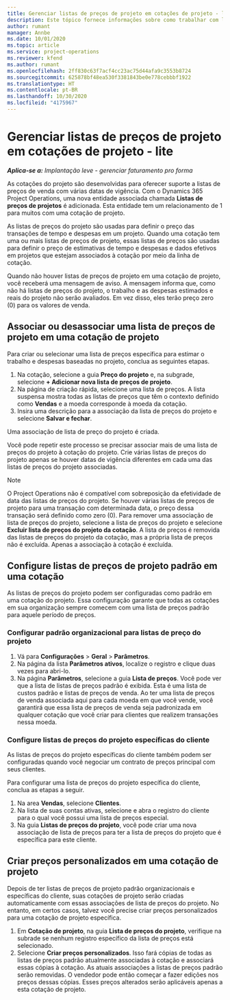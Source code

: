 ```yaml
---
title: Gerenciar listas de preços de projeto em cotações de projeto - lite
description: Este tópico fornece informações sobre como trabalhar com listas de preço do projeto em cotações. (Sales)
author: rumant
manager: Annbe
ms.date: 10/01/2020
ms.topic: article
ms.service: project-operations
ms.reviewer: kfend
ms.author: rumant
ms.openlocfilehash: 2ff830c63f7acf4cc23ac75d44afa9c3553b8724
ms.sourcegitcommit: 625878bf48ea530f3381843be0e778cebbbf1922
ms.translationtype: HT
ms.contentlocale: pt-BR
ms.lasthandoff: 10/30/2020
ms.locfileid: "4175967"
---
```

# <a name="manage-project-price-lists-on-project-quotes---lite"></a>Gerenciar listas de preços de projeto em cotações de projeto - lite

_**Aplica-se a:** Implantação leve - gerenciar faturamento pro forma_

As cotações do projeto são desenvolvidas para oferecer suporte a listas de preços de venda com várias datas de vigência. Com o Dynamics 365 Project Operations, uma nova entidade associada chamada **Listas de preços de projetos** é adicionada. Esta entidade tem um relacionamento de 1 para muitos com uma cotação de projeto.

As listas de preços do projeto são usadas para definir o preço das transações de tempo e despesas em um projeto. Quando uma cotação tem uma ou mais listas de preços de projeto, essas listas de preços são usadas para definir o preço de estimativas de tempo e despesas e dados efetivos em projetos que estejam associados à cotação por meio da linha de cotação.

Quando não houver listas de preços de projeto em uma cotação de projeto, você receberá uma mensagem de aviso. A mensagem informa que, como não há listas de preços do projeto, o trabalho e as despesas estimados e reais do projeto não serão avaliados. Em vez disso, eles terão preço zero (0) para os valores de venda.

## <a name="associate-or-disassociate-a-project-price-list-on-a-project-quote"></a>Associar ou desassociar uma lista de preços de projeto em uma cotação de projeto

Para criar ou selecionar uma lista de preços específica para estimar o trabalho e despesas baseadas no projeto, conclua as seguintes etapas.

1. Na cotação, selecione a guia **Preço do projeto** e, na subgrade, selecione **+ Adicionar nova lista de preços de projeto**.
2. Na página de criação rápida, selecione uma lista de preços. A lista suspensa mostra todas as listas de preços que têm o contexto definido como **Vendas** e a moeda corresponde à moeda da cotação.
4. Insira uma descrição para a associação da lista de preços do projeto e selecione **Salvar e fechar**.

Uma associação de lista de preço do projeto é criada.

Você pode repetir este processo se precisar associar mais de uma lista de preços do projeto à cotação do projeto. Crie várias listas de preços do projeto apenas se houver datas de vigência diferentes em cada uma das listas de preços do projeto associadas.

> [!NOTE]
> O Project Operations não é compatível com sobreposição da efetividade de data das listas de preços do projeto. Se houver várias listas de preços de projeto para uma transação com determinada data, o preço dessa transação será definido como zero (0).
Para remover uma associação de lista de preços do projeto, selecione a lista de preços do projeto e selecione **Excluir lista de preços do projeto da cotação**. A lista de preços é removida das listas de preços do projeto da cotação, mas a própria lista de preços não é excluída. Apenas a associação à cotação é excluída.

## <a name="set-up-default-project-price-lists-on-a-quote"></a>Configure listas de preços de projeto padrão em uma cotação

As listas de preços do projeto podem ser configuradas como padrão em uma cotação do projeto. Essa configuração garante que todas as cotações em sua organização sempre comecem com uma lista de preços padrão para aquele período de preços.

### <a name="set-up-organizational-default-for-project-price-lists"></a>Configurar padrão organizacional para listas de preço do projeto

1. Vá para **Configurações** > **Geral** > **Parâmetros**.
2. Na página da lista **Parâmetros ativos**, localize o registro e clique duas vezes para abri-lo. 
3. Na página **Parâmetros**, selecione a guia **Lista de preços**. Você pode ver que a lista de listas de preços padrão é exibida. Esta é uma lista de custos padrão e listas de preços de venda. Ao ter uma lista de preços de venda associada aqui para cada moeda em que você vende, você garantirá que essa lista de preços de venda seja padronizada em qualquer cotação que você criar para clientes que realizem transações nessa moeda.

### <a name="set-up-customer-specific-project-price-lists"></a>Configure listas de preços do projeto específicas do cliente

As listas de preços do projeto específicas do cliente também podem ser configuradas quando você negociar um contrato de preços principal com seus clientes.

Para configurar uma lista de preços do projeto específica do cliente, conclua as etapas a seguir.

1. Na area **Vendas**, selecione **Clientes**.
2. Na lista de suas contas ativas, selecione e abra o registro do cliente para o qual você possui uma lista de preços especial.
3. Na guia **Listas de preços do projeto**, você pode criar uma nova associação de lista de preços para ter a lista de preços do projeto que é específica para este cliente.

## <a name="create-custom-pricing-on-a-project-quote"></a>Criar preços personalizados em uma cotação de projeto

Depois de ter listas de preços de projeto padrão organizacionais e específicas do cliente, suas cotações de projeto serão criadas automaticamente com essas associações de lista de preços do projeto. No entanto, em certos casos, talvez você precise criar preços personalizados para uma cotação de projeto específica. 

1. Em **Cotação de projeto**, na guia **Lista de preços do projeto**, verifique na subrade se nenhum registro específico da lista de preços está selecionado.
2. Selecione **Criar preços personalizados**. Isso fará cópias de todas as listas de preços padrão atualmente associadas à cotação e associará essas cópias à cotação. As atuais associações a listas de preços padrão serão removidas. O vendedor pode então começar a fazer edições nos preços dessas cópias. Esses preços alterados serão aplicáveis apenas a esta cotação de projeto.
